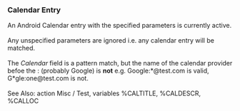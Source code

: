 ### Calendar Entry

An Android Calendar entry with the specified parameters is currently
active.\
\
Any unspecified parameters are ignored i.e. any calendar entry will be
matched.\
\
The *Calendar* field is a pattern match, but the name of the calendar
provider befoe the : (probably Google) is **not** e.g.
Google:\*\@test.com is valid, G\*gle:one\@test.com is not.\
\
See Also: action Misc / Test, variables %CALTITLE, %CALDESCR, %CALLOC

